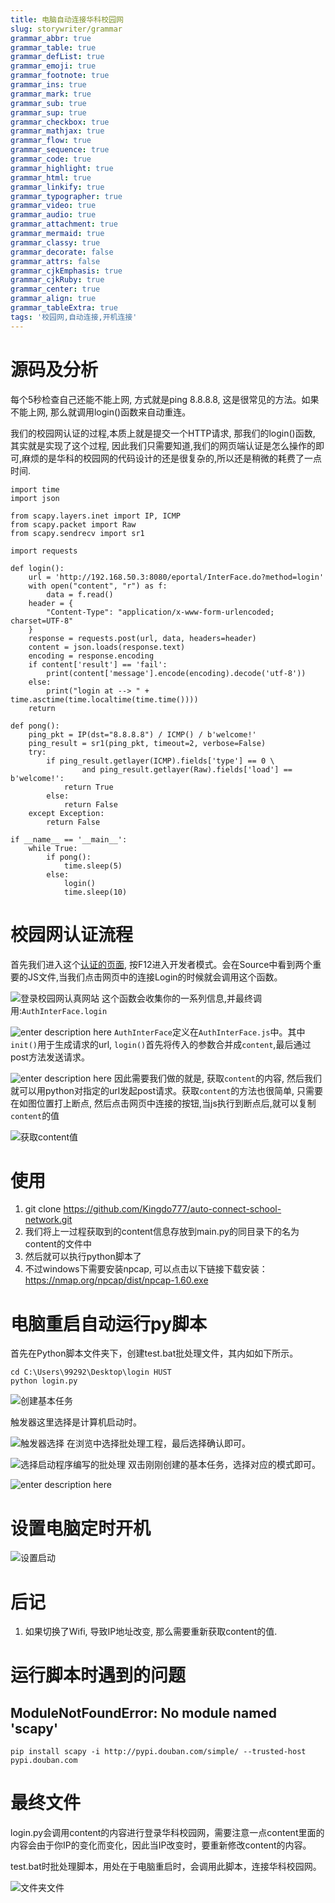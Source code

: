 ```yaml
---
title: 电脑自动连接华科校园网
slug: storywriter/grammar
grammar_abbr: true
grammar_table: true
grammar_defList: true
grammar_emoji: true
grammar_footnote: true
grammar_ins: true
grammar_mark: true
grammar_sub: true
grammar_sup: true
grammar_checkbox: true
grammar_mathjax: true
grammar_flow: true
grammar_sequence: true
grammar_code: true
grammar_highlight: true
grammar_html: true
grammar_linkify: true
grammar_typographer: true
grammar_video: true
grammar_audio: true
grammar_attachment: true
grammar_mermaid: true
grammar_classy: true
grammar_decorate: false
grammar_attrs: false
grammar_cjkEmphasis: true
grammar_cjkRuby: true
grammar_center: true
grammar_align: true
grammar_tableExtra: true
tags: '校园网,自动连接,开机连接'
---
```


# 源码及分析
每个5秒检查自己还能不能上网, 方式就是ping 8.8.8.8, 这是很常见的方法。如果不能上网, 那么就调用login()函数来自动重连。

我们的校园网认证的过程,本质上就是提交一个HTTP请求, 那我们的login()函数, 其实就是实现了这个过程, 因此我们只需要知道,我们的网页端认证是怎么操作的即可,麻烦的是华科的校园网的代码设计的还是很复杂的,所以还是稍微的耗费了一点时间.

``` py?linenums
import time
import json

from scapy.layers.inet import IP, ICMP
from scapy.packet import Raw
from scapy.sendrecv import sr1

import requests

def login():
    url = 'http://192.168.50.3:8080/eportal/InterFace.do?method=login'
    with open("content", "r") as f:
        data = f.read()
    header = {
        "Content-Type": "application/x-www-form-urlencoded; charset=UTF-8"
    }
    response = requests.post(url, data, headers=header)
    content = json.loads(response.text)
    encoding = response.encoding
    if content['result'] == 'fail':
        print(content['message'].encode(encoding).decode('utf-8'))
    else:
        print("login at --> " + time.asctime(time.localtime(time.time())))
    return

def pong():
    ping_pkt = IP(dst="8.8.8.8") / ICMP() / b'welcome!'
    ping_result = sr1(ping_pkt, timeout=2, verbose=False)
    try:
        if ping_result.getlayer(ICMP).fields['type'] == 0 \
                and ping_result.getlayer(Raw).fields['load'] == b'welcome!':
            return True
        else:
            return False
    except Exception:
        return False

if __name__ == '__main__':
    while True:
        if pong():
            time.sleep(5)
        else:
            login()
            time.sleep(10)
```

# 校园网认证流程
首先我们进入这个[认证的页面](http://192.168.50.3:8080/), 按F12进入开发者模式。会在Source中看到两个重要的JS文件,当我们点击网页中的连接Login的时候就会调用这个函数。

![登录校园网认真网站](./images/1670672804956.png)
这个函数会收集你的一系列信息,并最终调用:`AuthInterFace.login`

![enter description here](./images/1670672838735.png)
`AuthInterFace`定义在`AuthInterFace.js`中。其中`init()`用于生成请求的url, `login()`首先将传入的参数合并成`content`,最后通过post方法发送请求。

![enter description here](./images/1670672913943.png)
因此需要我们做的就是, 获取`content`的内容, 然后我们就可以用python对指定的url发起post请求。获取`content`的方法也很简单, 只需要在如图位置打上断点, 然后点击网页中连接的按钮,当js执行到断点后,就可以复制`content`的值

![获取content值](./images/1670672943696.png)

# 使用
1. git clone https://github.com/Kingdo777/auto-connect-school-network.git
2. 我们将上一过程获取到的content信息存放到main.py的同目录下的名为content的文件中
3. 然后就可以执行python脚本了
4. 不过windows下需要安装npcap, 可以点击以下链接下载安装：https://nmap.org/npcap/dist/npcap-1.60.exe

# 电脑重启自动运行py脚本
首先在Python脚本文件夹下，创建test.bat批处理文件，其内如如下所示。
``` bat?linenums
cd C:\Users\99292\Desktop\login HUST
python login.py
```

![创建基本任务](./images/1670675139637.png)

触发器这里选择是计算机启动时。

![触发器选择](./images/1670675646206.png)
在浏览中选择批处理工程，最后选择确认即可。

![选择启动程序编写的批处理](./images/1670675694796.png)
双击刚刚创建的基本任务，选择对应的模式即可。

![enter description here](./images/1670675802125.png)

# 设置电脑定时开机

![设置启动](./images/1670675895055.png)

# 后记
1. 如果切换了Wifi, 导致IP地址改变, 那么需要重新获取content的值.

# 运行脚本时遇到的问题
## ModuleNotFoundError: No module named 'scapy'

``` python?linenums
pip install scapy -i http://pypi.douban.com/simple/ --trusted-host pypi.douban.com
```

# 最终文件
login.py会调用content的内容进行登录华科校园网，需要注意一点content里面的内容会由于你IP的变化而变化，因此当IP改变时，要重新修改content的内容。

test.bat时批处理脚本，用处在于电脑重启时，会调用此脚本，连接华科校园网。

![文件夹文件](./images/1670674126007.png)
